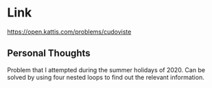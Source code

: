 # Link

https://open.kattis.com/problems/cudoviste

## Personal Thoughts

Problem that I attempted during the summer holidays of 2020. Can be solved by using four nested loops to find out the relevant information. 

